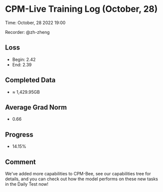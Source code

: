 
# CPM-Live Training Log (October, 28)

Time: October, 28 2022 19:00

Recorder: @zh-zheng

## Loss
- Begin: 2.42
- End: 2.39
	
## Completed Data
- $\approx$ 1,429.95GB

## Average Grad Norm
- 0.66

## Progress
- 14.15%

## Comment

We've added more capabilities to CPM-Bee, see our capabilities tree for details, and you can check out how the model performs on these new tasks in the Daily Test now!
